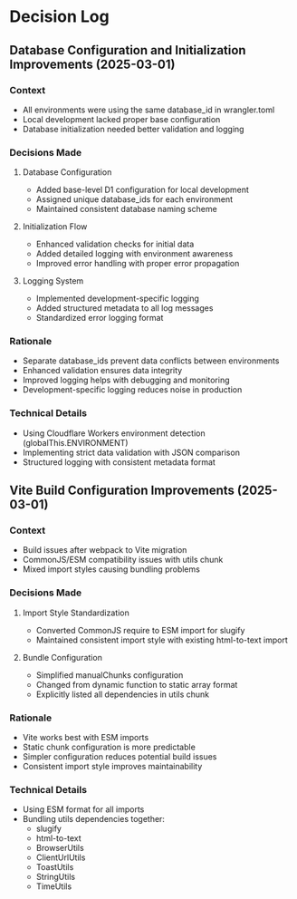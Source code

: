 # Decision Log

## Database Configuration and Initialization Improvements (2025-03-01)

### Context
- All environments were using the same database_id in wrangler.toml
- Local development lacked proper base configuration
- Database initialization needed better validation and logging

### Decisions Made

1. Database Configuration
   - Added base-level D1 configuration for local development
   - Assigned unique database_ids for each environment
   - Maintained consistent database naming scheme

2. Initialization Flow
   - Enhanced validation checks for initial data
   - Added detailed logging with environment awareness
   - Improved error handling with proper error propagation

3. Logging System
   - Implemented development-specific logging
   - Added structured metadata to all log messages
   - Standardized error logging format

### Rationale
- Separate database_ids prevent data conflicts between environments
- Enhanced validation ensures data integrity
- Improved logging helps with debugging and monitoring
- Development-specific logging reduces noise in production

### Technical Details
- Using Cloudflare Workers environment detection (globalThis.ENVIRONMENT)
- Implementing strict data validation with JSON comparison
- Structured logging with consistent metadata format

## Vite Build Configuration Improvements (2025-03-01)

### Context
- Build issues after webpack to Vite migration
- CommonJS/ESM compatibility issues with utils chunk
- Mixed import styles causing bundling problems

### Decisions Made
1. Import Style Standardization
   - Converted CommonJS require to ESM import for slugify
   - Maintained consistent import style with existing html-to-text import

2. Bundle Configuration
   - Simplified manualChunks configuration
   - Changed from dynamic function to static array format
   - Explicitly listed all dependencies in utils chunk

### Rationale
- Vite works best with ESM imports
- Static chunk configuration is more predictable
- Simpler configuration reduces potential build issues
- Consistent import style improves maintainability

### Technical Details
- Using ESM format for all imports
- Bundling utils dependencies together:
  * slugify
  * html-to-text
  * BrowserUtils
  * ClientUrlUtils
  * ToastUtils
  * StringUtils
  * TimeUtils